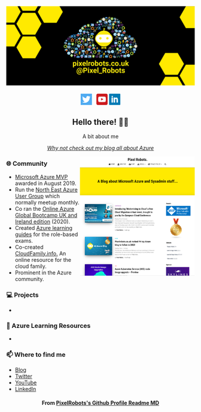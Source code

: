 ## [![PixelRobots header](https://github.com/PixelRobots/PixelRobots/blob/master/images/PixelRobots_Desktop_Wallpaper.png?raw=true)](https://pixelrobots.co.uk)

<p align='center'>
<a href="https://twitter.com/Pixel_Robots"><img height="30" src="https://github.com/PixelRobots/PixelRobots/blob/master/images/twitter.png?raw=true"></a>&nbsp;&nbsp;
<a href="https://www.youtube.com/channel/UCs6gF5L-7iaoHlTDYpAlgsQ/"><img height="30" src="https://github.com/PixelRobots/PixelRobots/blob/master/images/youtube.png?raw=true"></a>
<a href="https://www.linkedin.com/in/richard-hooper-598a1412/"><img height="30" src="https://github.com/PixelRobots/PixelRobots/blob/master/images/linkedin.png?raw=true"></a>
</p>

<h2 align="center">Hello there! 👋🤓</h2>
<p align="center">A bit about me</p>

<em><p align="center"><a href="https://pixelrobots.co.uk">Why not check out my blog all about Azure</a></p></em>
<p>
  
  <a href="https://pixelrobots.co.uk/"><img width="307" align='right' src="https://github.com/PixelRobots/PixelRobots/blob/master/images/blog.png?raw=true"></a>
</p>

### :globe_with_meridians: Community
- <a href="https://mvp.microsoft.com/en-us/PublicProfile/5003450?fullName=Richard%20Hooper=1">Microsoft Azure MVP</a> awarded in August 2019.
- Run the <a href="https://www.meetup.com/North-East-Azure-User-Group/">North East Azure User Group</a> which normally meetup monthly.
- Co ran the <a href="https://www.youtube.com/channel/UC6SpVz6lkAbOjAlvMxL8TmA">Online Azure Global Bootcamp UK and Ireland edition</a> (2020).
- Created <a href="https://github.com/PixelRobots/Azure-Study-Guides">Azure learning guides</a> for the role-based exams.
- Co-created <a href="https://cloudfamily.info/">CloudFamily.info.</a> An online resource for the cloud family.
- Prominent in the Azure community.

### 💻 Projects
- 


### 📖 Azure Learning Resources
- 

### 📫 Where to find me
- <a href="https://pixelrobots.co.uk">Blog</a>
- <a href="https://twitter.com/Pixel_Robots">Twitter</a>
- <a href="https://www.youtube.com/channel/UCs6gF5L-7iaoHlTDYpAlgsQ/">YouTube</a>
- <a href="https://www.linkedin.com/in/richard-hooper-598a1412/">LinkedIn</a>

<h4 align="center">From <a href="https://github.com/pixelrobots/pixelrobots"> PixelRobots's Github Profile Readme MD</a></h4>

